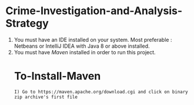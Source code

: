 # Crime-Investigation-and-Analysis-Strategy
1) You must have an IDE installed on your system. Most preferable : Netbeans or IntelliJ IDEA with Java 8 or above installed.
2) You must have *Maven* installed in order to run this project.
      # To-Install-Maven
       I) Go to https://maven.apache.org/download.cgi and click on binary zip archive's first file

